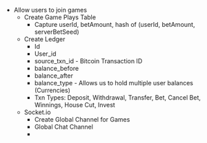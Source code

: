 * Allow users to join games
    * Create Game Plays Table
        * Capture userId, betAmount, hash of (userId, betAmount, serverBetSeed)
    * Create Ledger
        * Id
        * User_id
        * source_txn_id - Bitcoin Transaction ID
        * balance_before
        * balance_after
        * balance_type - Allows us to hold multiple user balances (Currencies)
        * Txn Types: Deposit, Withdrawal, Transfer, Bet, Cancel Bet, Winnings, House Cut, Invest
    * Socket.io
        * Create Global Channel for Games
        * Global Chat Channel
        * 